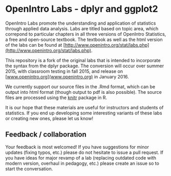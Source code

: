 OpenIntro Labs - dplyr and ggplot2
==============

OpenIntro Labs promote the understanding and application of statistics through 
applied data analysis. Labs are titled based on topic area, which correpond to 
particular chapters in all three versions of OpenIntro Statistics, a free and 
open-source textbook. The textbook as well as the html version of the labs can
be found at [http://www.openintro.org/stat/labs.php](http://www.openintro.org/stat/labs.php).

This repository is a fork of the original labs that is intended to incorporate
the syntax from the dplyr package. The conversion will occur over summer 2015,
with classroom testing in fall 2015, and release on 
[www.openintro.org](www.openintro.org) in January 2016.

We currently support our source files in the .Rmd format, which can be output into
html format (though output to pdf is also possible). The source files are processed
using the [knitr](http://yihui.name/knitr/) package in R.

It is our hope that these materials are useful for instructors and students of 
statistics.  If you end up developing some interesting variants of these labs or 
creating new ones, please let us know!

## Feedback / collaboration

Your feedback is most welcomed! If you have suggestions for minor updates (fixing
typos, etc.) please do not hesitate to issue a pull request. If you have ideas for
major revamp of a lab (replacing outdated code with modern version, overhaul in 
pedagogy, etc.) please create an issue so to start the conversation.